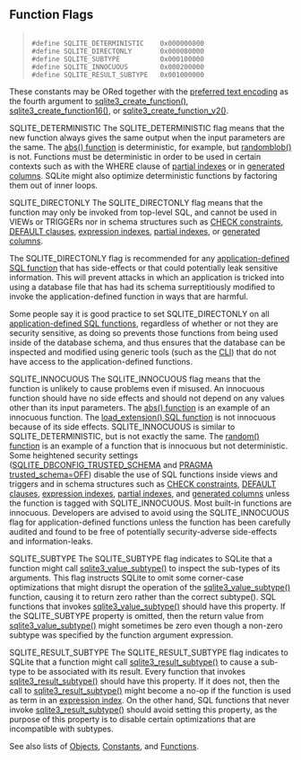 ## Function Flags




> ```
> 
> #define SQLITE_DETERMINISTIC    0x000000800
> #define SQLITE_DIRECTONLY       0x000080000
> #define SQLITE_SUBTYPE          0x000100000
> #define SQLITE_INNOCUOUS        0x000200000
> #define SQLITE_RESULT_SUBTYPE   0x001000000
> 
> ```



These constants may be ORed together with the
[preferred text encoding](../c3ref/c_any.html) as the fourth argument
to [sqlite3\_create\_function()](../c3ref/create_function.html), [sqlite3\_create\_function16()](../c3ref/create_function.html), or
[sqlite3\_create\_function\_v2()](../c3ref/create_function.html).




SQLITE\_DETERMINISTIC
The SQLITE\_DETERMINISTIC flag means that the new function always gives
the same output when the input parameters are the same.
The [abs() function](../lang_corefunc.html#abs) is deterministic, for example, but
[randomblob()](../lang_corefunc.html#randomblob) is not. Functions must
be deterministic in order to be used in certain contexts such as
with the WHERE clause of [partial indexes](../partialindex.html) or in [generated columns](../gencol.html).
SQLite might also optimize deterministic functions by factoring them
out of inner loops.




SQLITE\_DIRECTONLY
The SQLITE\_DIRECTONLY flag means that the function may only be invoked
from top\-level SQL, and cannot be used in VIEWs or TRIGGERs nor in
schema structures such as [CHECK constraints](../lang_createtable.html#ckconst), [DEFAULT clauses](../lang_createtable.html#dfltval),
[expression indexes](../expridx.html), [partial indexes](../partialindex.html), or [generated columns](../gencol.html).

The SQLITE\_DIRECTONLY flag is recommended for any
[application\-defined SQL function](../appfunc.html)
that has side\-effects or that could potentially leak sensitive information.
This will prevent attacks in which an application is tricked
into using a database file that has had its schema surreptitiously
modified to invoke the application\-defined function in ways that are
harmful.

Some people say it is good practice to set SQLITE\_DIRECTONLY on all
[application\-defined SQL functions](../appfunc.html), regardless of whether or not they
are security sensitive, as doing so prevents those functions from being used
inside of the database schema, and thus ensures that the database
can be inspected and modified using generic tools (such as the [CLI](../cli.html))
that do not have access to the application\-defined functions.








SQLITE\_INNOCUOUS
The SQLITE\_INNOCUOUS flag means that the function is unlikely
to cause problems even if misused. An innocuous function should have
no side effects and should not depend on any values other than its
input parameters. The [abs() function](../lang_corefunc.html#abs) is an example of an
innocuous function.
The [load\_extension() SQL function](../lang_corefunc.html#load_extension) is not innocuous because of its
side effects.
 SQLITE\_INNOCUOUS is similar to SQLITE\_DETERMINISTIC, but is not
exactly the same. The [random() function](../lang_corefunc.html#random) is an example of a
function that is innocuous but not deterministic.
Some heightened security settings
([SQLITE\_DBCONFIG\_TRUSTED\_SCHEMA](../c3ref/c_dbconfig_defensive.html#sqlitedbconfigtrustedschema) and [PRAGMA trusted\_schema\=OFF](../pragma.html#pragma_trusted_schema))
disable the use of SQL functions inside views and triggers and in
schema structures such as [CHECK constraints](../lang_createtable.html#ckconst), [DEFAULT clauses](../lang_createtable.html#dfltval),
[expression indexes](../expridx.html), [partial indexes](../partialindex.html), and [generated columns](../gencol.html) unless
the function is tagged with SQLITE\_INNOCUOUS. Most built\-in functions
are innocuous. Developers are advised to avoid using the
SQLITE\_INNOCUOUS flag for application\-defined functions unless the
function has been carefully audited and found to be free of potentially
security\-adverse side\-effects and information\-leaks.








SQLITE\_SUBTYPE
The SQLITE\_SUBTYPE flag indicates to SQLite that a function might call
[sqlite3\_value\_subtype()](../c3ref/value_subtype.html) to inspect the sub\-types of its arguments.
This flag instructs SQLite to omit some corner\-case optimizations that
might disrupt the operation of the [sqlite3\_value\_subtype()](../c3ref/value_subtype.html) function,
causing it to return zero rather than the correct subtype().
SQL functions that invokes [sqlite3\_value\_subtype()](../c3ref/value_subtype.html) should have this
property. If the SQLITE\_SUBTYPE property is omitted, then the return
value from [sqlite3\_value\_subtype()](../c3ref/value_subtype.html) might sometimes be zero even though
a non\-zero subtype was specified by the function argument expression.



SQLITE\_RESULT\_SUBTYPE
The SQLITE\_RESULT\_SUBTYPE flag indicates to SQLite that a function might call
[sqlite3\_result\_subtype()](../c3ref/result_subtype.html) to cause a sub\-type to be associated with its
result.
Every function that invokes [sqlite3\_result\_subtype()](../c3ref/result_subtype.html) should have this
property. If it does not, then the call to [sqlite3\_result\_subtype()](../c3ref/result_subtype.html)
might become a no\-op if the function is used as term in an
[expression index](../expridx.html). On the other hand, SQL functions that never invoke
[sqlite3\_result\_subtype()](../c3ref/result_subtype.html) should avoid setting this property, as the
purpose of this property is to disable certain optimizations that are
incompatible with subtypes.




See also lists of
 [Objects](../c3ref/objlist.html),
 [Constants](../c3ref/constlist.html), and
 [Functions](../c3ref/funclist.html).


